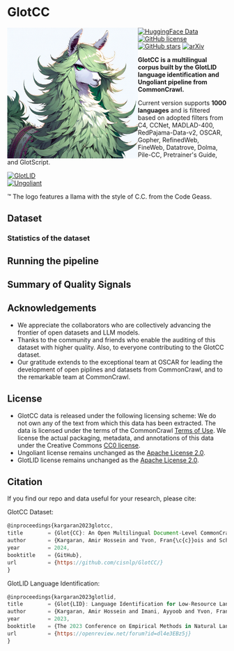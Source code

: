# GlotCC

<img align="left" src="assets/images/logo.png" width="300" height="300" /> 

<a href="https://huggingface.co/cis-lmu/glotlid"><img alt="HuggingFace Data" src="https://img.shields.io/badge/%F0%9F%A4%97%20Hugging%20Face-Data-blue"></a>
<a href="https://github.com/cisnlp/GlotCC/blob/main/LICENSE"><img alt="GitHub license" src="https://img.shields.io/github/license/cisnlp/GlotCC"></a>
<a href="."><img alt="GitHub stars" src="https://img.shields.io/github/stars/cisnlp/GlotCC"></a>
<a href="https://arxiv.org/abs/xxxx.xxxxx"><img alt="arXiv" src="https://img.shields.io/badge/arXiv-xxxx.xxxxx-b31b1b.svg"></a>
</p>


**GlotCC is a multilingual corpus built by the GlotLID language identification and Ungoliant pipeline from CommonCrawl.** 

Current version supports **1000 languages** and is filtered based on adopted filters from C4, CCNet, MADLAD-400, RedPajama-Data-v2, OSCAR, Gopher, RefinedWeb, FineWeb, Datatrove, Dolma, Pile-CC, Pretrainer's Guide, and GlotScript.

<a href="https://github.com/cisnlp/GlotLID"><img alt="GlotLID" src="https://img.shields.io/badge/GlotLID-github.com/cisnlp/GlotLID-f5b041.svg"></a> \
<a href="https://github.com/kargaranamir/ungoliant"><img alt="Ungoliant" src="https://img.shields.io/badge/Ungoliant-github.com/kargaranamir/ungoliant-cacfd2.svg"></a> 

™ The logo features a llama with the style of C.C. from the Code Geass.


## Dataset

### Statistics of the dataset

## Running the pipeline

## Summary of Quality Signals

## Acknowledgements

- We appreciate the collaborators who are collectively advancing the frontier of open datasets and LLM models.
- Thanks to the community and friends who enable the auditing of this dataset with higher quality. Also, to everyone contributing to the GlotCC dataset.
- Our gratitude extends to the exceptional team at OSCAR for leading the development of open piplines and datasets from CommonCrawl, and to the remarkable team at CommonCrawl.


## License

- GlotCC data is released under the following licensing scheme: We do not own any of the text from which this data has been extracted. The data is licensed under the terms of the CommonCrawl [Terms of Use](https://commoncrawl.org/terms-of-use). We license the actual packaging, metadata, and annotations of this data under the Creative Commons [CC0 license](https://github.com/cisnlp/GlotCC/blob/main/LICENSE).
- Ungoliant license remains unchanged as the [Apache License 2.0](https://github.com/kargaranamir/ungoliant/blob/main/LICENSE).
- GlotLID license remains unchanged as the [Apache License 2.0](https://github.com/cisnlp/GlotLID/blob/main/LICENSE).

## Citation

If you find our repo and data useful for your research, please cite:

GlotCC Dataset:

```js
@inproceedings{kargaran2023glotcc,
title        = {Glot{CC}: An Open Multilingual Document-Level CommonCrawl Corpus for the Next Hundreds of Languages},
author       = {Kargaran, Amir Hossein and Yvon, Fran{\c{c}}ois and Sch{\"u}tze, Hinrich},
year         = 2024,
booktitle    = {GitHub},
url          = {https://github.com/cisnlp/GlotCC/}
}
```

GlotLID Language Identification:
```js
@inproceedings{kargaran2023glotlid,
title        = {Glot{LID}: Language Identification for Low-Resource Languages},
author       = {Kargaran, Amir Hossein and Imani, Ayyoob and Yvon, Fran{\c{c}}ois and Sch{\"u}tze, Hinrich},
year         = 2023,
booktitle    = {The 2023 Conference on Empirical Methods in Natural Language Processing},
url          = {https://openreview.net/forum?id=dl4e3EBz5j}
}
```

